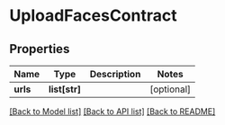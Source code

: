 # UploadFacesContract

## Properties
Name | Type | Description | Notes
------------ | ------------- | ------------- | -------------
**urls** | **list[str]** |  | [optional] 

[[Back to Model list]](../README.md#documentation-for-models) [[Back to API list]](../README.md#documentation-for-api-endpoints) [[Back to README]](../README.md)

